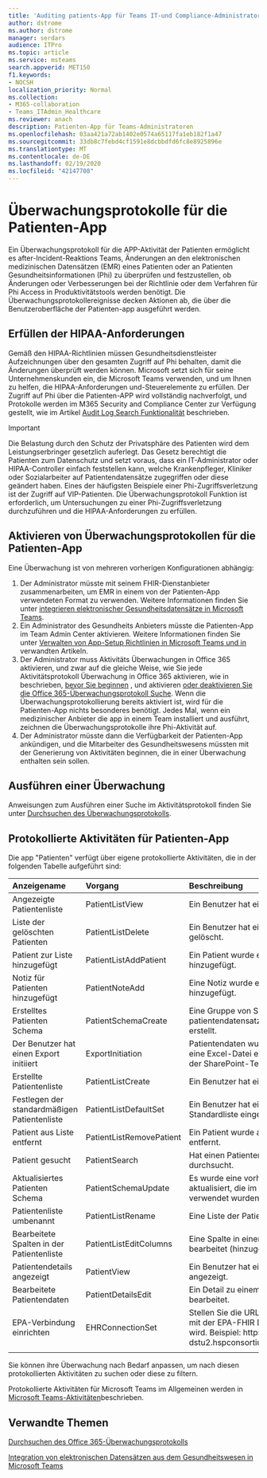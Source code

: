 ```yaml
---
title: 'Auditing patients-App für Teams IT-und Compliance-Administratoren '
author: dstrome
ms.author: dstrome
manager: serdars
audience: ITPro
ms.topic: article
ms.service: msteams
search.appverid: MET150
f1.keywords:
- NOCSH
localization_priority: Normal
ms.collection:
- M365-collaboration
- Teams_ITAdmin_Healthcare
ms.reviewer: anach
description: Patienten-App für Teams-Administratoren
ms.openlocfilehash: 03aa421a72ab1402e0574a65117fa1eb182f1a47
ms.sourcegitcommit: 33db8c7febd4cf1591e8dcbbdfd6fc8e8925896e
ms.translationtype: MT
ms.contentlocale: de-DE
ms.lasthandoff: 02/19/2020
ms.locfileid: "42147708"
---
```

# <a name="audit-logs-for-patients-app"></a>Überwachungsprotokolle für die Patienten-App

Ein Überwachungsprotokoll für die APP-Aktivität der Patienten ermöglicht es after-Incident-Reaktions Teams, Änderungen an den elektronischen medizinischen Datensätzen (EMR) eines Patienten oder an Patienten Gesundheitsinformationen (Phi) zu überprüfen und festzustellen, ob Änderungen oder Verbesserungen bei der Richtlinie oder dem Verfahren für Phi Access in Produktivitätstools werden benötigt. Die Überwachungsprotokollereignisse decken Aktionen ab, die über die Benutzeroberfläche der Patienten-app ausgeführt werden.

## <a name="meet-hipaa-requirements"></a>Erfüllen der HIPAA-Anforderungen

Gemäß den HIPAA-Richtlinien müssen Gesundheitsdienstleister Aufzeichnungen über den gesamten Zugriff auf Phi behalten, damit die Änderungen überprüft werden können. Microsoft setzt sich für seine Unternehmenskunden ein, die Microsoft Teams verwenden, und um Ihnen zu helfen, die HIPAA-Anforderungen und-Steuerelemente zu erfüllen. Der Zugriff auf Phi über die Patienten-APP wird vollständig nachverfolgt, und Protokolle werden im M365 Security and Compliance Center zur Verfügung gestellt, wie im Artikel [Audit Log Search Funktionalität](https://docs.microsoft.com/microsoft-365/compliance/search-the-audit-log-in-security-and-compliance) beschrieben.

> [!IMPORTANT]
> Die Belastung durch den Schutz der Privatsphäre des Patienten wird dem Leistungserbringer gesetzlich auferlegt. Das Gesetz berechtigt die Patienten zum Datenschutz und setzt voraus, dass ein IT-Administrator oder HIPAA-Controller einfach feststellen kann, welche Krankenpfleger, Kliniker oder Sozialarbeiter auf Patientendatensätze zugegriffen oder diese geändert haben. Eines der häufigsten Beispiele einer Phi-Zugriffsverletzung ist der Zugriff auf VIP-Patienten. Die Überwachungsprotokoll Funktion ist erforderlich, um Untersuchungen zu einer Phi-Zugriffsverletzung durchzuführen und die HIPAA-Anforderungen zu erfüllen.

<!-- add an image from the security and compliance center audit log search page showing an event, Ansuman please let me know whether we need to copy an existing screen shot (and which one) or grab a new one -->

## <a name="enable-audit-logs-for-the-patients-app"></a>Aktivieren von Überwachungsprotokollen für die Patienten-App

Eine Überwachung ist von mehreren vorherigen Konfigurationen abhängig:

1. Der Administrator müsste mit seinem FHIR-Dienstanbieter zusammenarbeiten, um EMR in einem von der Patienten-App verwendeten Format zu verwenden. Weitere Informationen finden Sie unter [integrieren elektronischer Gesundheitsdatensätze in Microsoft Teams](patients-app.md).
2. Ein Administrator des Gesundheits Anbieters müsste die Patienten-App im Team Admin Center aktivieren. Weitere Informationen finden Sie unter [Verwalten von App-Setup Richtlinien in Microsoft Teams und in](../../teams-app-setup-policies.md) verwandten Artikeln.
3. Der Administrator muss Aktivitäts Überwachungen in Office 365 aktivieren, und zwar auf die gleiche Weise, wie Sie jede Aktivitätsprotokoll Überwachung in Office 365 aktivieren, wie in beschrieben, [bevor Sie beginnen](https://docs.microsoft.com/microsoft-365/compliance/search-the-audit-log-in-security-and-compliance#before-you-begin) , und aktivieren [oder deaktivieren Sie die Office 365-Überwachungsprotokoll Suche](https://docs.microsoft.com/office365/securitycompliance/turn-audit-log-search-on-or-off#turn-on-audit-log-search). Wenn die Überwachungsprotokollierung bereits aktiviert ist, wird für die Patienten-App nichts besonderes benötigt. Jedes Mal, wenn ein medizinischer Anbieter die app in einem Team installiert und ausführt, zeichnen die Überwachungsprotokolle ihre Phi-Aktivität auf.
4. Der Administrator müsste dann die Verfügbarkeit der Patienten-App ankündigen, und die Mitarbeiter des Gesundheitswesens müssten mit der Generierung von Aktivitäten beginnen, die in einer Überwachung enthalten sein sollen.

<!-- add link out to client doc when available -->

## <a name="run-an-audit"></a>Ausführen einer Überwachung

Anweisungen zum Ausführen einer Suche im Aktivitätsprotokoll finden Sie unter [Durchsuchen des Überwachungsprotokolls](https://docs.microsoft.com/office365/securitycompliance/search-the-audit-log-in-security-and-compliance#search-the-audit-log).

## <a name="logged-activities-for-patients-app"></a>Protokollierte Aktivitäten für Patienten-App

Die app "Patienten" verfügt über eigene protokollierte Aktivitäten, die in der folgenden Tabelle aufgeführt sind:

|Anzeigename |Vorgang|Beschreibung|
|:---|:---|:---|
| Angezeigte Patientenliste | PatientListView | Ein Benutzer hat eine Patientenliste angezeigt.|
| Liste der gelöschten Patienten | PatientListDelete | Ein Benutzer hat eine Liste mit Patienten gelöscht.|
| Patient zur Liste hinzugefügt | PatientListAddPatient | Ein Patient wurde einer Patientenliste hinzugefügt. |
| Notiz für Patienten hinzugefügt | PatientNoteAdd | Eine Notiz wurde einem patientendatensatz hinzugefügt. |
| Erstelltes Patienten Schema | PatientSchemaCreate | Eine Gruppe von Spalten, die im patientendatensatz verwendet wurden, wurde erstellt. |
| Der Benutzer hat einen Export initiiert | ExportInitiation | Patientendaten wurden aus der Patienten-app in eine Excel-Datei exportiert. Die Datei wird auf der SharePoint-Team Website gespeichert. |
| Erstellte Patientenliste | PatientListCreate | Ein Benutzer hat eine Liste mit Patienten erstellt.|
| Festlegen der standardmäßigen Patientenliste| PatientListDefaultSet| Ein Benutzer hat eine bestimmte Liste als Standardliste eingestellt.|
| Patient aus Liste entfernt| PatientListRemovePatient | Ein Patient wurde aus einer Liste von Patienten entfernt. |
| Patient gesucht | PatientSearch | Hat einen Patienten Eintrag im EPA-Dienst durchsucht. |
| Aktualisiertes Patienten Schema | PatientSchemaUpdate  | Es wurde eine vorhandene Gruppe von Spalten aktualisiert, die im patientendatensatz verwendet wurden. |<!-- | Patient in eine andere Liste verschoben| PatientMoved | Der patientendatensatz wurde von einer Liste in eine andere verschoben. |-->
| Patientenliste umbenannt | PatientListRename | Eine Liste der Patienten wurde umbenannt. |
| Bearbeitete Spalten in der Patientenliste | PatientListEditColumns | Eine Spalte in einer Liste von Patienten wurde bearbeitet (hinzugefügt oder entfernt). |
| Patientendetails angezeigt | PatientView | Ein Benutzer hat einen patientendatensatz angezeigt.|
| Bearbeitete Patientendaten | PatientDetailsEdit | Ein Detail zu einem patientendatensatz wurde bearbeitet. |
| EPA-Verbindung einrichten | EHRConnectionSet | Stellen Sie die URL ein, die für die Verbindung mit der EPA-FHIR Dienstverbindung verwendet wird. Beispiel: https://<span>API-V8-dstu2.hspconsortium.org/ContosoHospital/Open</span>  |
||||

Sie können ihre Überwachung nach Bedarf anpassen, um nach diesen protokollierten Aktivitäten zu suchen oder diese zu filtern.

Protokollierte Aktivitäten für Microsoft Teams im Allgemeinen werden in [Microsoft Teams-Aktivitäten](https://docs.microsoft.com/office365/securitycompliance/search-the-audit-log-in-security-and-compliance#microsoft-teams-activities)beschrieben.

## <a name="related-topics"></a>Verwandte Themen

[Durchsuchen des Office 365-Überwachungsprotokolls](https://docs.microsoft.com/microsoft-365/compliance/search-the-audit-log-in-security-and-compliance)

[Integration von elektronischen Datensätzen aus dem Gesundheitswesen in Microsoft Teams](patients-app.md)
